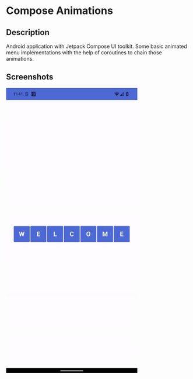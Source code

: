 # Compose Animations


## Description
Android application with Jetpack Compose UI toolkit. 
Some basic animated menu implementations with the help of coroutines to chain those animations.


## Screenshots
<img src="/art/flow.gif" width="360">

